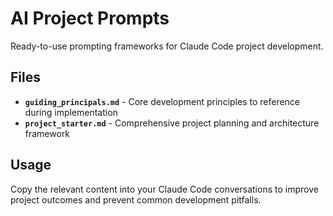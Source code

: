 # AI Project Prompts

Ready-to-use prompting frameworks for Claude Code project development.

## Files

- **`guiding_principals.md`** - Core development principles to reference during implementation
- **`project_starter.md`** - Comprehensive project planning and architecture framework

## Usage

Copy the relevant content into your Claude Code conversations to improve project outcomes and prevent common development pitfalls.